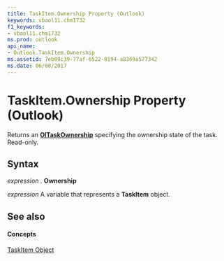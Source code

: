 ```yaml
---
title: TaskItem.Ownership Property (Outlook)
keywords: vbaol11.chm1732
f1_keywords:
- vbaol11.chm1732
ms.prod: outlook
api_name:
- Outlook.TaskItem.Ownership
ms.assetid: 7eb09c39-77af-6522-8194-a8369a577342
ms.date: 06/08/2017
---
```



# TaskItem.Ownership Property (Outlook)

Returns an **[OlTaskOwnership](oltaskownership-enumeration-outlook.md)** specifying the ownership state of the task. Read-only.


## Syntax

 _expression_ . **Ownership**

 _expression_ A variable that represents a **TaskItem** object.


## See also


#### Concepts


[TaskItem Object](taskitem-object-outlook.md)

